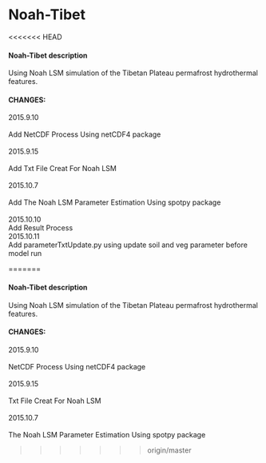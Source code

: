 # Noah-Tibet

<<<<<<< HEAD
#### Noah-Tibet description 
 Using Noah LSM simulation of the Tibetan Plateau permafrost hydrothermal features.
#### CHANGES:<br>  
2015.9.10 <br>  
 Add NetCDF Process Using netCDF4 package <br>  
2015.9.15 <br>  
 Add Txt File Creat For Noah LSM  <br>  
2015.10.7 <br>  
 Add The Noah LSM Parameter Estimation Using spotpy package <br>  
2015.10.10 <br> 
 Add Result Process <br> 
2015.10.11 <br> 
 Add parameterTxtUpdate.py  using update soil and veg parameter before model run <br> 
 



 

=======
#### Noah-Tibet  description 
 Using Noah LSM simulation of the Tibetan Plateau permafrost hydrothermal features.
#### CHANGES:<br>  
2015.9.10 <br>  
 NetCDF Process Using netCDF4 package <br>  
2015.9.15 <br>  
 Txt File Creat For Noah LSM  <br>  
2015.10.7 <br>  
 The Noah LSM Parameter Estimation Using spotpy package <br>  


>>>>>>> origin/master



 






